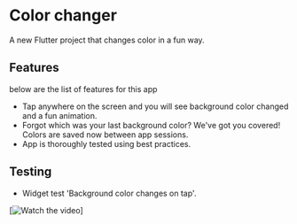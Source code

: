 # Color changer

A new Flutter project that changes color in a fun way.

## Features

below are the list of features for this app

- Tap anywhere on the screen and you will see background color changed and a fun animation.
- Forgot which was your last background color? We've got you covered! Colors are saved now between app sessions.
- App is thoroughly tested using best practices.

## Testing

- Widget test 'Background color changes on tap'.

[![Watch the video](https://drive.google.com/file/d/1JKlgOuTXhSu45KD1t-PHclk-HQI4UO7e/view?usp=sharing)]
